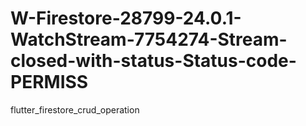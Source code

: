 # W-Firestore-28799-24.0.1-WatchStream-7754274-Stream-closed-with-status-Status-code-PERMISS
flutter_firestore_crud_operation
